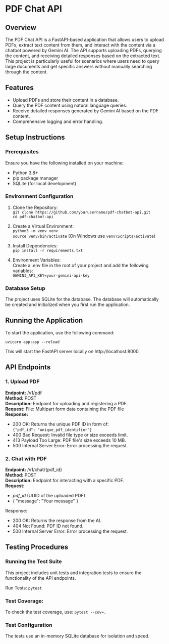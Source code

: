 # **PDF Chat API**

## **Overview**

The PDF Chat API is a FastAPI-based application that allows users to upload PDFs, extract text content from them, and interact with the content via a chatbot powered by Gemini AI. The API supports uploading PDFs, querying the content, and receiving detailed responses based on the extracted text. This project is particularly useful for scenarios where users need to query large documents and get specific answers without manually searching through the content.

## Features

* Upload PDFs and store their content in a database.
* Query the PDF content using natural language queries.
* Receive detailed responses generated by Gemini AI based on the PDF content.
* Comprehensive logging and error handling.

## Setup Instructions 

### Prerequisites

Ensure you have the following installed on your machine:

* Python 3.8+
* pip package manager
* SQLite (for local development)

### Environment Configuration

1. Clone the Repository: \
`git clone https://github.com/yourusername/pdf-chatbot-api.git` \
`cd pdf-chatbot-api`


2. Create a Virtual Environment: \
`python3 -m venv venv` \
`source venv/bin/activate` (On Windows use `venv\Scripts\activate`)


3. Install Dependencies:\
`pip install -r requirements.txt`


4. Environment Variables: \
Create a .env file in the root of your project and add the following variables:\
`GEMINI_API_KEY=your-gemini-api-key`


### Database Setup

The project uses SQLite for the database. The database will automatically be created and initialized when you first run the application.

## Running the Application

To start the application, use the following command:


`uvicorn app:app --reload` 

This will start the FastAPI server locally on http://localhost:8000.

## API Endpoints

### 1. Upload PDF

**Endpoint:** /v1/pdf\
**Method:** POST\
**Description:** Endpoint for uploading and registering a PDF.\
**Request:**
File: Multipart form data containing the PDF file\
**Response:**
* 200 OK: Returns the unique PDF ID in form of: \
    `{"pdf_id": "unique_pdf_identifier"}`
* 400 Bad Request: Invalid file type or size exceeds limit.
* 413 Payload Too Large: PDF file's size exceeds 10 MB.
* 500 Internal Server Error: Error processing the request.

### 2. Chat with PDF

**Endpoint:** /v1/chat/{pdf_id} \
**Method:** POST \
**Description:** Endpoint for interacting with a specific PDF. \
**Request:** 
* _pdf_id_  (UUID of the uploaded PDF)
* { "message": "Your message" }

Response:
* 200 OK: Returns the response from the AI.
* 404 Not Found: PDF ID not found.
* 500 Internal Server Error: Error processing the request.


## Testing Procedures

### Running the Test Suite

This project includes unit tests and integration tests to ensure the functionality of the API endpoints.

Run Tests:
`pytest`

### Test Coverage:

To check the test coverage, use:
`pytest --cov=.`

### Test Configuration

The tests use an in-memory SQLite database for isolation and speed.


